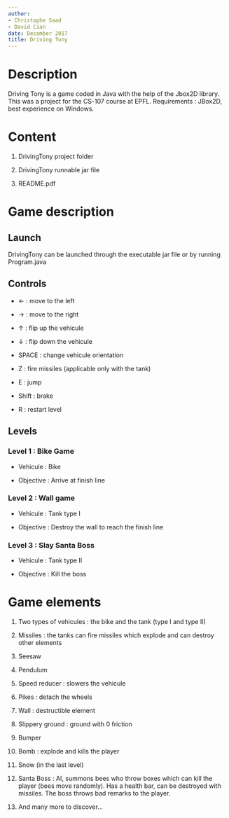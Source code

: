 ```yaml
---
author:
- Christophe Saad
- David Cian
date: December 2017
title: Driving Tony
---
```


Description
===========

Driving Tony is a game coded in Java with the help of the Jbox2D
library. This was a project for the CS-107 course at EPFL. Requirements
: JBox2D, best experience on Windows.

Content
=======

1.  DrivingTony project folder

2.  DrivingTony runnable jar file

3.  README.pdf

Game description
================

Launch
------

DrivingTony can be launched through the executable jar file or by
running Program.java

Controls
--------

-   &larr; : move to the left

-   &rarr;  : move to the right

-   &uarr; : flip up the vehicule

-   &darr; : flip down the vehicule

-   SPACE : change vehicule orientation

-   Z : fire missiles (applicable only with the tank)

-   E : jump

-   Shift : brake

-   R : restart level

Levels
------

### Level 1 : Bike Game

-   Vehicule : Bike

-   Objective : Arrive at finish line

### Level 2 : Wall game

-   Vehicule : Tank type I

-   Objective : Destroy the wall to reach the finish line

### Level 3 : Slay Santa Boss

-   Vehicule : Tank type II

-   Objective : Kill the boss


Game elements
=============

1.  Two types of vehicules : the bike and the tank (type I and type II)

2.  Missiles : the tanks can fire missiles which explode and can destroy
    other elements

3.  Seesaw

4.  Pendulum

5.  Speed reducer : slowers the vehicule

6.  Pikes : detach the wheels

7.  Wall : destructible element

8.  Slippery ground : ground with 0 friction

9.  Bumper

10. Bomb : explode and kills the player

11. Snow (in the last level)

12. Santa Boss : AI, summons bees who throw boxes which can kill the
    player (bees move randomly). Has a health bar, can be destroyed with
    missiles. The boss throws bad remarks to the player.

13. And many more to discover\...
